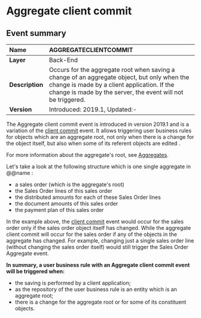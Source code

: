 
# Aggregate client commit

## Event summary 

|Name|AGGREGATECLIENTCOMMIT
|:----|:-----
|**Layer**| Back-End
|**Description**| Occurs for the aggregate root when saving a change of an aggregate object, but only when the change is made by a client application. If the change is made by the server, the event will not be triggered.
|**Version**| Introduced: 2019.1, Updated:-


The Aggregate client commit event is introduced in version 2019.1 and is a variation of the [client commit](https://docs.erp.net/tech/advanced/user-business-rules/events/client-commit.html) event. It allows triggering user business rules for objects which are an aggregate root, not only when there is a change for the object itself, but also when some of its referent objects are edited . 

For more information about the aggregate's root, see [Aggregates](https://docs.erp.net/tech/advanced/concepts/aggregates.html).

Let's take a look at the following structure which is one single aggregate in @@name :
- a sales order (which is the aggregate's root)
- the Sales Order lines of this sales order
- the distributed amounts for each of these Sales Order lines
- the document amounts of this sales order
- the payment plan of this sales order

In the example above, the [client commit](https://docs.erp.net/tech/advanced/user-business-rules/events/client-commit.html) event would occur for the sales order only if the sales order object itself has changed. While the aggregate client commit will occur for the sales order if any of the objects in the aggregate has changed. For example, changing just a single sales order line (without changing the sales order itself) would still trigger the Sales Order 
Aggregate event.


**In summary, a user business rule with an Aggregate client commit event will be triggered when:**

- the saving is performed by a client application;
- as the repository of the user business rule is an entity which is an aggregate root;
- there is a change for the aggregate root or for some of its constituent objects.
